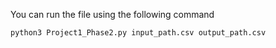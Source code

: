 You can run the file using the following command

`python3 Project1_Phase2.py input_path.csv output_path.csv`

